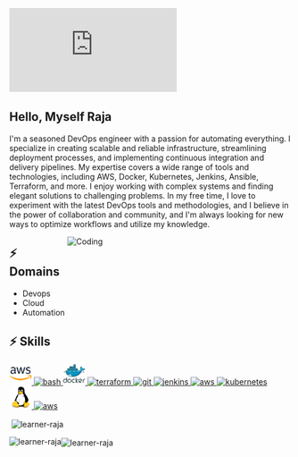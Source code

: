 [![MasterHead](https://www.alamy.com/devops-word-cloud-concept-on-black-background-image356736059.html?imageid=5B4CF968-AC28-4022-8E7DE65E6ED81312&p=471085&pn=1&searchId=347e73ecf75070ad55d1a2e9f08778cb&searchtype=0)](https://rishavchanda.io)
<h2 align="left">Hello, Myself Raja</h2>
<p align="left" > I'm a seasoned DevOps engineer with a passion for automating everything. I specialize in creating scalable and reliable infrastructure, streamlining deployment processes, and implementing continuous integration and delivery pipelines.
My expertise covers a wide range of tools and technologies, including AWS, Docker, Kubernetes, Jenkins, Ansible, Terraform, and more. I enjoy working with complex systems and finding elegant solutions to challenging problems. In my free time, I love to experiment with the latest DevOps tools and methodologies, and I believe in the power of collaboration and community, and I'm always looking for new ways to optimize workflows and utilize my knowledge.
</p>
<img align="right" alt="Coding" width="400" src="https://media3.giphy.com/media/qgQUggAC3Pfv687qPC/giphy.gif?cid=ecf05e47ezm0fn0fag604ku15f2pmpqlndnabqi2nzvhersi&ep=v1_gifs_search&rid=giphy.gif&ct=g">

## ⚡ Domains
- Devops
- Cloud
- Automation

## ⚡ Skills
<p align="left"> <a href="https://aws.amazon.com" target="_blank" rel="noreferrer"> <img src="https://raw.githubusercontent.com/devicons/devicon/master/icons/amazonwebservices/amazonwebservices-original-wordmark.svg" alt="aws" width="40" height="40"/> </a> <a href="https://www.gnu.org/software/bash/" target="_blank" rel="noreferrer"> <img src="https://www.vectorlogo.zone/logos/gnu_bash/gnu_bash-icon.svg" alt="bash" width="40" height="40"/> </a> <a href="https://www.docker.com/" target="_blank" rel="noreferrer"> <img src="https://raw.githubusercontent.com/devicons/devicon/master/icons/docker/docker-original-wordmark.svg" alt="docker" width="40" height="40"/>  </a> <a href="https://www.terraform.io/" target="_blank" > <img src="https://icons-for-free.com/iconfiles/png/512/Terraform-1329545833434920628.png" alt="terraform" width="40" height="40" /> </a> </a> <a href="https://git-scm.com/" target="_blank" rel="noreferrer"> <img src="https://www.vectorlogo.zone/logos/git-scm/git-scm-icon.svg" alt="git" width="40" height="40"/> </a> <a href="https://www.jenkins.io" target="_blank" rel="noreferrer"> <img src="https://www.vectorlogo.zone/logos/jenkins/jenkins-icon.svg" alt="jenkins" width="40" height="40"/> </a> </a> <a href="https://www.ansible.com/" target="_blank" > <img src="https://www.vectorlogo.zone/logos/ansible/ansible-icon.svg" alt="aws" width="40" height="40" /> </a> <a href="https://kubernetes.io" target="_blank" rel="noreferrer"> <img src="https://www.vectorlogo.zone/logos/kubernetes/kubernetes-icon.svg" alt="kubernetes" width="40" height="40"/> </a> <a href="https://www.linux.org/" target="_blank" rel="noreferrer"> <img src="https://raw.githubusercontent.com/devicons/devicon/master/icons/linux/linux-original.svg" alt="linux" width="40" height="40"/> </a>  </a> <a href="https://code.visualstudio.com/" target="_blank" > <img src="https://i.giphy.com/media/IdyAQJVN2kVPNUrojM/200.webp" alt="aws" width="40" height="40" /> </a> </p>



<p>&nbsp;<img align="center" src="https://github-readme-stats.vercel.app/api?username=learner-raja&show_icons=true&locale=en" alt="learner-raja" /> 
<p><img align="left" src="https://github-readme-stats.vercel.app/api/top-langs?username=learner-raja&show_icons=true&locale=en&layout=compact" alt="learner-raja" /></p>



<p><img align="center" src="https://github-readme-streak-stats.herokuapp.com/?user=learner-raja&" alt="learner-raja" /></p>


